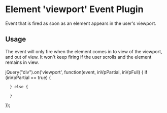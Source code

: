 # Element 'viewport' Event Plugin
Event that is fired as soon as an element appears in the user's viewport.

## Usage

The event will only fire when the element comes in to view of the viewport, and out of view. It won't keep firing if the user scrolls and the element remains in view.

  jQuery("div").on('viewport', function(event, inVpPartial, inVpFull) {
  	if (inVpPartial == true) {
	
	  } else {

	  }
  });
